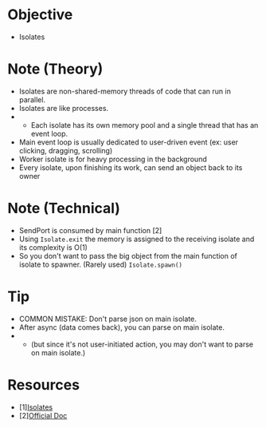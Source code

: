 # Objective
- Isolates

# Note (Theory)
- Isolates are non-shared-memory threads of code that can run in parallel.
- Isolates are like processes.
- - Each isolate has its own memory pool and a single thread that has an event loop.
- Main event loop is usually dedicated to user-driven event (ex: user clicking, dragging, scrolling)
- Worker isolate is for heavy processing in the background
- Every isolate, upon finishing its work, can send an object back to its owner

# Note (Technical)
- SendPort is consumed by main function [2]
- Using <code>Isolate.exit</code> the memory is assigned to the receiving isolate and its complexity is O(1)
- So you don't want to pass the big object from the main function of isolate to spawner. (Rarely used) <code>Isolate.spawn()</code>

# Tip
- COMMON MISTAKE: Don't parse json on main isolate.
- After async (data comes back), you can parse on main isolate.
- - (but since it's not user-initiated action, you may don't want to parse on main isolate.)

# Resources
- [1][Isolates](https://youtu.be/WCKmLQfpUEU)
- [2][Official Doc](https://api.flutter.dev/flutter/dart-isolate/SendPort/send.html)